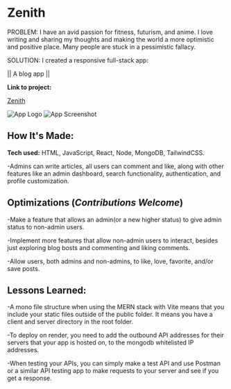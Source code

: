 # Zenith

PROBLEM: I have an avid passion for fitness, futurism, and anime. I love writing and sharing my thoughts and making the world a more optimistic and positive place. Many people are stuck in a pessimistic fallacy.


SOLUTION: I created a responsive full-stack app:

|| A blog app ||

**Link to project:**

[Zenith](https://zenith-ug18.onrender.com/)

![App Logo](https://drive.google.com/uc?export=view&id=1kswkHepe4r5l-vtPgK93LwrVe17QLvGv) ![App Screenshot](https://drive.google.com/uc?export=view&id=1cJfWZafegS41PfOTyM_EBBLTn6VjLMfr)

## How It's Made:

**Tech used:** HTML, JavaScript, React, Node, MongoDB, TailwindCSS.

-Admins can write articles, all users can comment and like, along with other features like an admin dashboard, search functionality, authentication, and profile customization.

## Optimizations (*Contributions Welcome*)

-Make a feature that allows an admin(or a new higher status) to give admin status to non-admin users.

-Implement more features that allow non-admin users to interact, besides just exploring blog bosts and commenting and liking comments.

-Allow users, both admins and non-admins, to like, love, favorite, and/or save posts.

## Lessons Learned:

-A mono file structure when using the MERN stack with Vite means that you include your static files outside of the public folder. It means you have a client and server directory in the root folder.

-To deploy on render, you need to add the outbound API addresses for their servers that your app is hosted on, to the mongodb whitelisted IP addresses.

-When testing your APIs, you can simply make a test API and use Postman or a similar API testing app to make requests to your server and see if you get a response.
